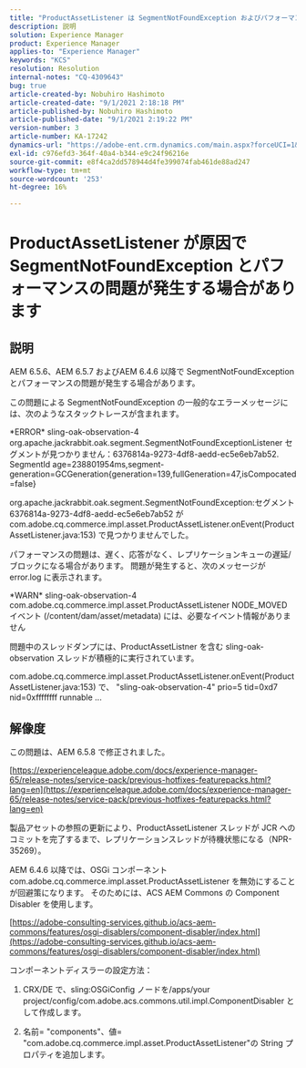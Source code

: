 ```yaml
---
title: "ProductAssetListener は SegmentNotFoundException およびパフォーマンスの問題を引き起こす可能性があります"
description: 説明
solution: Experience Manager
product: Experience Manager
applies-to: "Experience Manager"
keywords: "KCS"
resolution: Resolution
internal-notes: "CQ-4309643"
bug: true
article-created-by: Nobuhiro Hashimoto
article-created-date: "9/1/2021 2:18:18 PM"
article-published-by: Nobuhiro Hashimoto
article-published-date: "9/1/2021 2:19:22 PM"
version-number: 3
article-number: KA-17242
dynamics-url: "https://adobe-ent.crm.dynamics.com/main.aspx?forceUCI=1&pagetype=entityrecord&etn=knowledgearticle&id=a27a3073-2f0b-ec11-b6e6-00224808dc0d"
exl-id: c976efd3-364f-40a4-b344-e9c24f96216e
source-git-commit: e8f4ca2dd578944d4fe399074fab461de88ad247
workflow-type: tm+mt
source-wordcount: '253'
ht-degree: 16%

---
```


# ProductAssetListener が原因で SegmentNotFoundException とパフォーマンスの問題が発生する場合があります

## 説明


AEM 6.5.6、AEM 6.5.7 およびAEM 6.4.6 以降で SegmentNotFoundException とパフォーマンスの問題が発生する場合があります。



この問題による SegmentNotFoundException の一般的なエラーメッセージには、次のようなスタックトレースが含まれます。

\*ERROR\* sling-oak-observation-4 org.apache.jackrabbit.oak.segment.SegmentNotFoundExceptionListener セグメントが見つかりません：6376814a-9273-4df8-aedd-ec5e6eb7ab52. SegmentId age=238801954ms,segment-generation=GCGeneration{generation=139,fullGeneration=47,isCompocated=false}

org.apache.jackrabbit.oak.segment.SegmentNotFoundException:セグメント6376814a-9273-4df8-aedd-ec5e6eb7ab52 がcom.adobe.cq.commerce.impl.asset.ProductAssetListener.onEvent(ProductAssetListener.java:153) で見つかりませんでした。



パフォーマンスの問題は、遅く、応答がなく、レプリケーションキューの遅延/ブロックになる場合があります。 問題が発生すると、次のメッセージが error.log に表示されます。

\*WARN\* sling-oak-observation-4 com.adobe.cq.commerce.impl.asset.ProductAssetListener NODE_MOVED イベント (/content/dam/asset/metadata) には、必要なイベント情報がありません



問題中のスレッドダンプには、ProductAssetListner を含む sling-oak-observation スレッドが積極的に実行されています。

com.adobe.cq.commerce.impl.asset.ProductAssetListener.onEvent(ProductAssetListener.java:153) で、 &quot;sling-oak-observation-4&quot; prio=5 tid=0xd7 nid=0xffffffff runnable ...


## 解像度


この問題は、AEM 6.5.8 で修正されました。

[https://experienceleague.adobe.com/docs/experience-manager-65/release-notes/service-pack/previous-hotfixes-featurepacks.html?lang=en](https://experienceleague.adobe.com/docs/experience-manager-65/release-notes/service-pack/previous-hotfixes-featurepacks.html?lang=en)

製品アセットの参照の更新により、ProductAssetListener スレッドが JCR へのコミットを完了するまで、レプリケーションスレッドが待機状態になる（NPR-35269）。



AEM 6.4.6 以降では、OSGi コンポーネントcom.adobe.cq.commerce.impl.asset.ProductAssetListener を無効にすることが回避策になります。 そのためには、ACS AEM Commons の Component Disabler を使用します。

[https://adobe-consulting-services.github.io/acs-aem-commons/features/osgi-disablers/component-disabler/index.html](https://adobe-consulting-services.github.io/acs-aem-commons/features/osgi-disablers/component-disabler/index.html)



コンポーネントディスラーの設定方法：

1. CRX/DE で、sling:OSGiConfig ノードを/apps/your project/config/com.adobe.acs.commons.util.impl.ComponentDisabler として作成します。

2. 名前= &quot;components&quot;、値= &quot;com.adobe.cq.commerce.impl.asset.ProductAssetListener&quot;の String プロパティを追加します。
